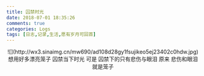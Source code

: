 ```yaml
---
title: 囚禁时光
date: 2018-07-01 18:35:26
comments: true
categories: Logs
tags: [日志,记录,生活,愿有岁月可回首]
---
```

<center>![](http://wx3.sinaimg.cn/mw690/ad108d28gy1fsujikeo5ej23402c0hdw.jpg)</center>
<center>
想用好多漂亮笼子  
囚禁当下时光  
可是  
囚禁下的只有悲伤与眼泪
原来
悲伤和眼泪就是笼子
</center>